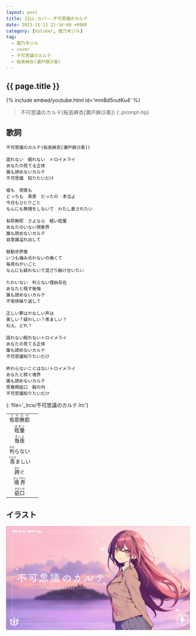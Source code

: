 ```yaml
---
layout: post
title: JILL-カバー-不可思議のカルテ
date: 2023-11-11 21:34:60 +0900
category: [Vutuber, 蜜乃木ジル]
tag: 
  - 蜜乃木ジル
  - cover
  - 不可思議のカルテ
  - 桜島麻衣(瀬戸麻沙美)
---
```


## {{ page.title }}

{% include embed/youtube.html id='mmBd5nutKu4' %}

> 不可思議のカルテ(桜島麻衣[瀬戸麻沙美])
{:.prompt-tip}

## 歌詞

```
不可思議のカルテ(桜島麻衣[瀬戸麻沙美])

語れない　眠れない　トロイメライ
あなたの見てる正体
誰も読めないカルテ
不可思議　知りたいだけ

嘘も　現実も
どっちも　真実　だったの　本当よ
今日もひとりごと
なんにも無理をしないで　わたし愛されたい

有耶無耶　さよなら　軽い眩暈
あなたのいない現象界
誰も読めないカルテ
自意識溢れ出して

鼓動世界像
いつも嚙み合わないの痛くて
毎夜ねがいごと
なんにも疑わないで混ざり融け合いたい

たわいない　判らない理由存在
あなたと残す後悔
誰も読めないカルテ
不愉快繰り返して

正しい夢はかなしい声は
美しい？疑わしい？羨ましい？
ねえ、どれ？

語れない眠れないトロイメライ
あなたの見てる正体
誰も読めないカルテ
不可思議知りたいだけ

終わらないことはないトロイメライ
あなたと跨ぐ境界
誰も読めないカルテ
思春期疵口　胸の内
不可思議知りたいだけ
```
{: file='_lrcs/不可思議のカルテ.lrc'}

|                                        |       |
| :------------------------------------: | :---: |
| <ruby>有耶無耶<rt>うやむや</rt></ruby> |       |
|    <ruby>眩暈<rt>めまい</rt></ruby>    |       |
|    <ruby>毎夜<rt>まいよ</rt></ruby>    |       |
|   <ruby>判<rt>わか</rt>らない</ruby>   |       |
|  <ruby>羨<rt>うらや</rt>ましい</ruby>  |       |
|     <ruby>跨<rt>また</rt>ぐ</ruby>     |       |
|  <ruby>境界<rt>きょうかい</rt></ruby>  |       |
|   <ruby>疵口<rt>きずぐち</rt></ruby>   |       |


## イラスト

![不可思議のカルテ](/assets/img/vtuber/jill/fukashiginokarute.jpeg)
